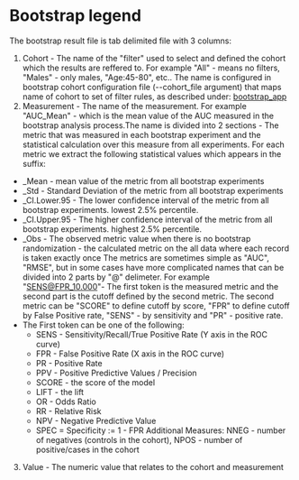 # Bootstrap legend
The bootstrap result file is tab delimited file with 3 columns:

1. Cohort - The name of the "filter" used to select and defined the cohort which the results are reffered to. For example "All" - means no filters, "Males" - only males, "Age:45-80", etc.. The name is configured in bootstrap cohort configuration file (--cohort_file argument) that maps name of cohort to set of filter rules, as described under: [bootstrap_app](/Medial%20Tools/bootstrap_app)
2. Measurement - The name of the measurement. For example "AUC_Mean" - which is the mean value of the AUC measured in the bootstrap analysis process.The name is divided into 2 sections - The metric that was measured in each bootstrap experiment and the statistical calculation over this measure from all experiments. For each metric we extract the following statistical values which appears in the suffix:

- _Mean - mean value of the metric from all bootstrap experiments
- _Std - Standard Deviation of the metric from all bootstrap experiments
- _CI.Lower.95 - The lower confidence interval of the metric from all bootstrap experiments. lowest 2.5% percentile. 
- _CI.Upper.95 - The higher confidence interval of the metric from all bootstrap experiments. highest 2.5% percentile.
- _Obs - The observed metric value when there is no bootstrap randomization - the calculated metric on the all data where each record is taken exactly once
The metrics are sometimes simple as "AUC", "RMSE", but in some cases have more complicated names that can be divided into 2 parts by "@" delimeter. For example "SENS@FPR_10.000"- The first token is the measured metric and the second part is the cutoff defined by the second metric. The second metric can be "SCORE" to define cutoff by score, "FPR" to define cutoff by False Positive rate, "SENS" - by sensitivity and "PR" - positive rate.
- The First token can be one of the following: 
    - SENS - Sensitivity/Recall/True Positive Rate (Y axis in the ROC curve)
    - FPR - False Positive Rate (X axis in the ROC curve)
    - PR - Positive Rate
    - PPV - Positive Predictive Values / Precision
    - SCORE - the score of the model
    - LIFT - the lift
    - OR - Odds Ratio
    - RR - Relative Risk
    - NPV - Negative Predictive Value
    - SPEC = Specificity := 1 - FPR
Additional Measures: NNEG - number of negatives (controls in the cohort), NPOS - number of positive/cases in the cohort

3. Value - The numeric value that relates to the cohort and measurement
